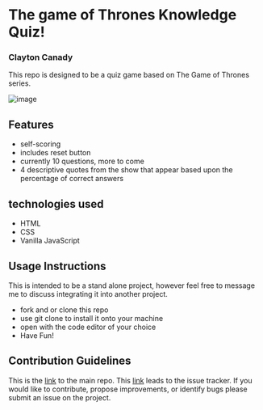 # The game of Thrones Knowledge Quiz!

### Clayton Canady

This repo is designed to be a quiz game based on The Game of Thrones series.

![image](https://user-images.githubusercontent.com/67292469/87325925-1454e000-c500-11ea-9027-b015645aeb5e.png)

## Features

- self-scoring
- includes reset button
- currently 10 questions, more to come
- 4 descriptive quotes from the show that appear based upon the percentage of correct answers

## technologies used

- HTML
- CSS
- Vanilla JavaScript

## Usage Instructions

This is intended to be a stand alone project, however feel free to message me to discuss integrating it into another project.

- fork and or clone this repo
- use git clone to install it onto your machine
- open with the code editor of your choice
- Have Fun!

## Contribution Guidelines

This is the [link](https://github.com/ClaytonCanady/Game-of-Thrones-Quiz) to the main repo.
This [link](https://github.com/ClaytonCanady/Game-of-Thrones-Quiz/issues) leads to the issue tracker.
If you would like to contribute, propose improvements, or identify bugs please submit an issue on the project.
